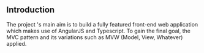 
## Introduction 

The project 's main aim is to build a fully featured front-end web application which makes use of AngularJS and Typescript. To gain the final goal, the MVC pattern and its variations such as MVW (Model, View, Whatever) applied.


